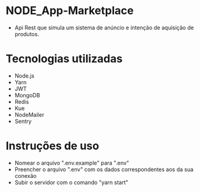 # NODE_App-Marketplace

- Api Rest que simula um sistema de anúncio e intenção de aquisição de produtos.

# Tecnologias utilizadas

- Node.js
- Yarn
- JWT
- MongoDB
- Redis
- Kue
- NodeMailer
- Sentry

# Instruções de uso

- Nomear o arquivo ".env.example" para ".env"
- Preencher o arquivo ".env" com os dados correspondentes aos da sua conexão
- Subir o servidor com o comando "yarn start"
